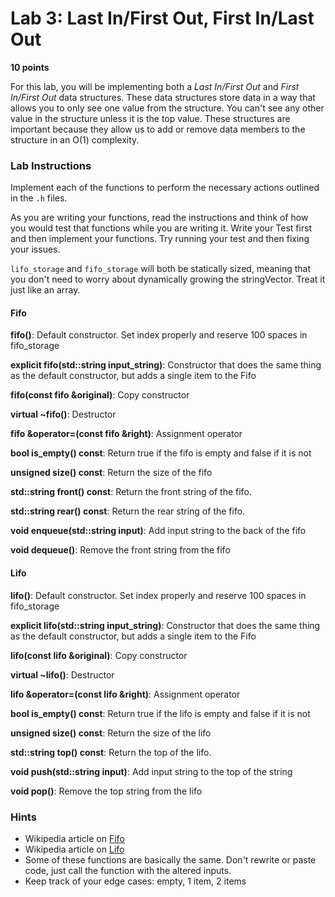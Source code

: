# Lab 3: Last In/First Out, First In/Last Out # 
**10 points**


For this lab, you will be implementing both a *Last In/First Out* and *First In/First Out* data structures. These data structures store data in a way that allows you to only see one value from the structure. You can't see any other value in the structure unless it is the top value.
These structures are important because they allow us to add or remove data members to the structure in an O(1) complexity.

### Lab Instructions
Implement each of the functions to perform the necessary actions outlined in the `.h` files.

As you are writing your functions, read the instructions and think of how you would test that functions while you are writing it. Write your Test first and then implement your functions. Try running your test and then fixing your issues.  

`lifo_storage` and `fifo_storage` will both be statically sized, meaning that you don't need to worry about dynamically growing the stringVector. Treat it just like an array.
#### Fifo ####
**fifo()**: Default constructor. Set index properly and reserve 100 spaces in fifo_storage

**explicit fifo(std::string input_string)**: Constructor that does the same thing as the default constructor, but adds a single item to the Fifo

**fifo(const fifo &original)**: Copy constructor

**virtual ~fifo()**: Destructor

**fifo &operator=(const fifo &right)**: Assignment operator

**bool is_empty() const**: Return true if the fifo is empty and false if it is not

**unsigned size() const**: Return the size of the fifo

**std::string front() const**: Return the front string of the fifo.

**std::string rear() const**: Return the rear string of the fifo.

**void enqueue(std::string input)**: Add input string to the back of the fifo

**void dequeue()**: Remove the front string from the fifo
#### Lifo ####
**lifo()**: Default constructor. Set index properly and reserve 100 spaces in fifo_storage

**explicit lifo(std::string input_string)**: Constructor that does the same thing as the default constructor, but adds a single item to the Fifo

**lifo(const lifo &original)**: Copy constructor

**virtual ~lifo()**: Destructor

**lifo &operator=(const lifo &right)**: Assignment operator

**bool is_empty() const**: Return true if the lifo is empty and false if it is not

**unsigned size() const**: Return the size of the lifo

**std::string top() const**: Return the top of the lifo.

**void push(std::string input)**: Add input string to the top of the string

**void pop()**: Remove the top string from the lifo


### Hints ###
- Wikipedia article on [Fifo](https://en.wikipedia.org/wiki/Queue_(abstract_data_type)_)
- Wikipedia article on [Lifo](https://en.wikipedia.org/wiki/Stack_(abstract_data_type))
- Some of these functions are basically the same. Don't rewrite or paste code, just call the function with the altered inputs.
- Keep track of your edge cases: empty, 1 item, 2 items
